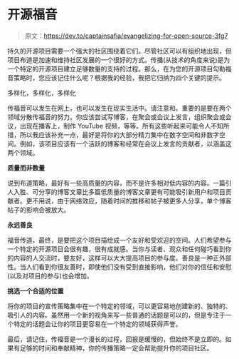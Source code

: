 # 开源福音

> 原文：<https://dev.to/captainsafia/evangelizing-for-open-source-3fg7>

持久的开源项目需要一个强大的社区围绕着它们。尽管社区可以有组织地出现，但项目布道是加速和维持社区发展的一个很好的方式。传播(从技术的角度来说)是为一个特定的开源项目建立足够数量的支持的过程。那么，在为您的开源项目勾勒福音策略时，您应该记住什么呢？根据我的经验，我把它归纳为四个关键的提示。

多样化，多样化，多样化

传福音可以发生在网上，也可以发生在现实生活中。请注意和。重要的是要在两个领域分散传福音的努力。你应该尝试写博客，在聚会或会议上发言，组织聚会或会议，出现在播客上，制作 YouTube 视频，等等。所有这些听起来可能令人不知所措，所以我应该补充一点，最好是将你的大部分精力集中在数字空间和非数字空间。例如，该项目应该有一个活跃的博客和经常在会议上发言的贡献者，以涵盖这两个领域。

**质量而非数量**

说到布道策略，最好有一些高质量的内容，而不是许多相对低内容的内容。一篇引人入胜、可分享的博客文章比多篇低质量的博客文章更有可能吸引新用户和项目贡献者。更不用说，由于网络效应，随着时间的推移和帖子被更多人分享，单个博客帖子的影响会被放大。

**永远善良**

福音传道，最终，是要把这个项目描绘成一个友好和受欢迎的空间。人们希望参与一个特定的开源项目会很有趣，很有成就感。当你与读者、观众和任何碰巧看到你的内容的人交流时，要友好，这样可以大大提高项目的参与度。善良是一种正外部性。当人们看到你很友善时，即使他们没有受到直接影响，他们对你的信任和安慰(以及对项目的参与)也会增加。

**挑选一个合适的位置**

将你的项目的宣传策略集中在一个特定的领域，可以更容易地创建新的、独特的、吸引人的内容。虽然用一个新的视角来写一些普通的话题是可以的，但是专注于一个特定的话题会让你的项目更容易在一个特定的领域获得声誉。

最后，请记住，传福音是一个漫长的过程，回报是缓慢的，但始终不是立即的。如果有足够的时间和奉献精神，你的传播策略一定会帮助提升你的项目社区。